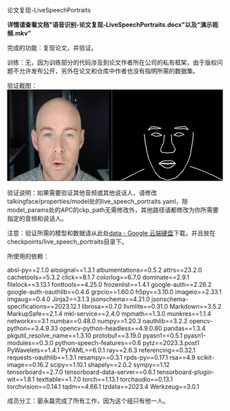 论文复现-LiveSpeechPortraits

**详情请查看文档"语音识别-论文复现-LiveSpeechPortraits.docx"以及“演示视频.mkv”**

完成的功能：复现论文，并验证。

训练：无，因为训练部分的代码涉及到论文作者所在公司的私有框架，由于版权问题不允许发布公开，另外在论文和仓库中作者也没有指明所需的数据集。

验证截图：![验证截图](.\验证截图.png)

验证说明：如果需要验证其他音频或其他说话人，请修改talkingface/properties/model处的live_speech_portraits.yaml，除model_params处的APC的ckp_path无需修改外，其他路径请都修改为你所需要指定的音频和说话人。

注意：验证所需的模型和数据请从此处[data - Google 云端硬盘](https://drive.google.com/drive/folders/1sHc2xEEGwnb0h2rkUhG9sPmOxvRvPVpJ)下载，并且放在checkpoints/live_speech_portraits目录下。

所使用的依赖：

absl-py==2.1.0
aiosignal==1.3.1
albumentations==0.5.2
attrs==23.2.0
cachetools==5.3.2
click==8.1.7
colorlog==6.7.0
dominate==2.9.1
filelock==3.13.1
fonttools==4.25.0
frozenlist==1.4.1
google-auth==2.26.2
google-auth-oauthlib==0.4.6
grpcio==1.60.0
h5py==3.10.0
imageio==2.33.1
imgaug==0.4.0
Jinja2==3.1.3
jsonschema==4.21.0
jsonschema-specifications==2023.12.1
librosa==0.7.0
llvmlite==0.31.0
Markdown==3.5.2
MarkupSafe==2.1.4
mkl-service==2.4.0
mpmath==1.3.0
munkres==1.1.4
networkx==3.1
numba==0.48.0
numpy==1.20.3
oauthlib==3.2.2
opencv-python==3.4.9.33
opencv-python-headless==4.9.0.80
pandas==1.3.4
pkgutil_resolve_name==1.3.10
protobuf==3.19.0
pyasn1==0.5.1
pyasn1-modules==0.3.0
python-speech-features==0.6
pytz==2023.3.post1
PyWavelets==1.4.1
PyYAML==6.0.1
ray==2.6.3
referencing==0.32.1
requests-oauthlib==1.3.1
resampy==0.3.1
rpds-py==0.17.1
rsa==4.9
scikit-image==0.16.2
scipy==1.10.1
shapely==2.0.2
sympy==1.12
tensorboard==2.7.0
tensorboard-data-server==0.6.1
tensorboard-plugin-wit==1.8.1
texttable==1.7.0
torch==1.13.1
torchaudio==0.13.1
torchvision==0.14.1
tqdm==4.66.1
tzdata==2023.4
Werkzeug==3.0.1

成员分工：晏永磊完成了所有工作，因为这个组只有他一人。

